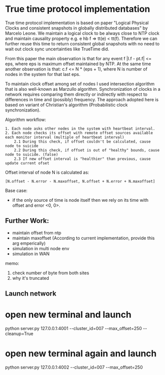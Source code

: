 # True time protocol implementation

True time protocol implementation is based on paper "Logical Physical Clocks
and consistent snapshots in globally distributed databases" by Marcelo Leone.
We maintain a logical clock to be always close to NTP clock and maintain
causality property e.g. e hb f => tt(e) < tt(f). Therefore we can further
reuse this time to return consistent global snapshots with no need to wait out
clock sync uncertainties like TrueTime did.

From this paper the main observation is that for any event f
|l.f - pt.f| <= eps, where eps is maximum offset maintained by NTP. At the same
time another observation is that: c.f <= N * (eps + 1), where N is number of nodes in the system for that last eps.

To maintain clock offset among set of nodes I used intersection algorithm that is also well-known as Marzullo algorithm. Synchronization of clocks in a network requires comparing them directly or indirectly with respect to differences in time and (possibly) frequency. The approach adopted here is based on variant of Christian's algorithm (Probabilistic clock synchronization).

Algorithm workflow:

    1. Each node asks other nodes in the system with heartbeat interval.
    2. Each node checks its offset with remote offset sources available each monitor interval (multiple of heartbeat interval)
        2.1 During this check, if offset couldn't be calculated, cause node to suicide
        2.2 During this check, if offset is out of "healthy" bounds, cause node to suicide. (false)
        2.3 If new offset interval is "healthier" than previous, cause update current ofset

Offset interval of node N is calculated as:

```[N.offset - N.error - N.maxoffset, N.offset + N.error + N.maxoffset]```

Base case:
- if the only source of time is node itself then we rely on its time with offset and error <0, 0>.



Further Work:
-------------

- maintain offset from ntp
- maintain maxoffset (According to current implementation, provide this arg emperically)
- simulation in multi node env
- simulation in WAN


memo:
1. check number of byte from both sites
2. why it's truncated


Launch network
--------------

# open new terminal and launch
python server.py 127.0.0.1:4001 --cluster_id=007 --max_offset=250 --cleanup=True

# open new terminal again and launch
 python server.py 127.0.0.1:4002 --cluster_id=007 --max_offset=250
